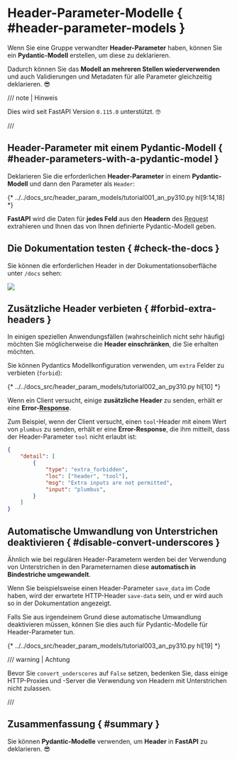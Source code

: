 # Header-Parameter-Modelle { #header-parameter-models }

Wenn Sie eine Gruppe verwandter **Header-Parameter** haben, können Sie ein **Pydantic-Modell** erstellen, um diese zu deklarieren.

Dadurch können Sie das **Modell an mehreren Stellen wiederverwenden** und auch Validierungen und Metadaten für alle Parameter gleichzeitig deklarieren. 😎

/// note | Hinweis

Dies wird seit FastAPI Version `0.115.0` unterstützt. 🤓

///

## Header-Parameter mit einem Pydantic-Modell { #header-parameters-with-a-pydantic-model }

Deklarieren Sie die erforderlichen **Header-Parameter** in einem **Pydantic-Modell** und dann den Parameter als `Header`:

{* ../../docs_src/header_param_models/tutorial001_an_py310.py hl[9:14,18] *}

**FastAPI** wird die Daten für **jedes Feld** aus den **Headern** des <abbr title="Request – Anfrage: Daten, die der Client zum Server sendet">Request</abbr> extrahieren und Ihnen das von Ihnen definierte Pydantic-Modell geben.

## Die Dokumentation testen { #check-the-docs }

Sie können die erforderlichen Header in der Dokumentationsoberfläche unter `/docs` sehen:

<div class="screenshot">
<img src="/img/tutorial/header-param-models/image01.png">
</div>

## Zusätzliche Header verbieten { #forbid-extra-headers }

In einigen speziellen Anwendungsfällen (wahrscheinlich nicht sehr häufig) möchten Sie möglicherweise die **Header einschränken**, die Sie erhalten möchten.

Sie können Pydantics Modellkonfiguration verwenden, um `extra` Felder zu verbieten (`forbid`):

{* ../../docs_src/header_param_models/tutorial002_an_py310.py hl[10] *}

Wenn ein Client versucht, einige **zusätzliche Header** zu senden, erhält er eine **Error-<abbr title="Response – Antwort: Daten, die der Server zum anfragenden Client zurücksendet">Response</abbr>**.

Zum Beispiel, wenn der Client versucht, einen `tool`-Header mit einem Wert von `plumbus` zu senden, erhält er eine **Error-Response**, die ihm mitteilt, dass der Header-Parameter `tool` nicht erlaubt ist:

```json
{
    "detail": [
        {
            "type": "extra_forbidden",
            "loc": ["header", "tool"],
            "msg": "Extra inputs are not permitted",
            "input": "plumbus",
        }
    ]
}
```

## Automatische Umwandlung von Unterstrichen deaktivieren { #disable-convert-underscores }

Ähnlich wie bei regulären Header-Parametern werden bei der Verwendung von Unterstrichen in den Parameternamen diese **automatisch in Bindestriche umgewandelt**.

Wenn Sie beispielsweise einen Header-Parameter `save_data` im Code haben, wird der erwartete HTTP-Header `save-data` sein, und er wird auch so in der Dokumentation angezeigt.

Falls Sie aus irgendeinem Grund diese automatische Umwandlung deaktivieren müssen, können Sie dies auch für Pydantic-Modelle für Header-Parameter tun.

{* ../../docs_src/header_param_models/tutorial003_an_py310.py hl[19] *}

/// warning | Achtung

Bevor Sie `convert_underscores` auf `False` setzen, bedenken Sie, dass einige HTTP-Proxies und -Server die Verwendung von Headern mit Unterstrichen nicht zulassen.

///

## Zusammenfassung { #summary }

Sie können **Pydantic-Modelle** verwenden, um **Header** in **FastAPI** zu deklarieren. 😎
